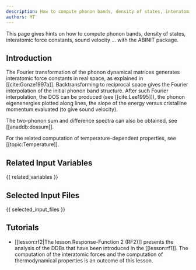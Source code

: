 ```yaml
---
description: How to compute phonon bands, density of states, interatomic force constants, sound velocity ...
authors: MT
---
```

<!--- This is the source file for this topics. Can be edited. -->

This page gives hints on how to compute phonon bands, density of states, interatomic force constants, sound
velocity ... with the ABINIT package.

## Introduction

The Fourier transformation of the phonon dynamical matrices generates
interatomic force constants in real space, as explained in
[[cite:Gonze1997a]]. Backtransforming to reciprocal space gives the Fourier
interpolation of the initial phonon band structure. After such Fourier
interpolation, the DOS can be produced (see [[cite:Lee1995]]), the phonon
eigenenergies plotted along lines, the slope of the energy versus cristalline
momentum evaluated (to give sound velocity).

The two-phonon sum and difference spectra can also be obtained, see [[anaddb:dossum]].

For the related computation of temperature-dependent properties, see [[topic:Temperature]].


## Related Input Variables

{{ related_variables }}

## Selected Input Files

{{ selected_input_files }}

## Tutorials

* [[lesson:rf2|The lesson Response-Function 2 (RF2)]] presents the analysis of the DDBs that have been introduced in the [[lesson:rf1]]. The computation of the interatomic forces and the computation of thermodynamical properties is an outcome of this lesson.

